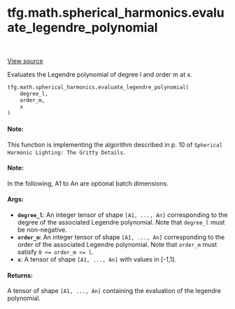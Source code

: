 <div itemscope itemtype="http://developers.google.com/ReferenceObject">
<meta itemprop="name" content="tfg.math.spherical_harmonics.evaluate_legendre_polynomial" />
<meta itemprop="path" content="Stable" />
</div>

# tfg.math.spherical_harmonics.evaluate_legendre_polynomial

<table class="tfo-notebook-buttons tfo-api" align="left">
</table>

<a target="_blank" href="https://github.com/tensorflow/graphics/blob/master/tensorflow_graphics/math/spherical_harmonics.py">View
source</a>

Evaluates the Legendre polynomial of degree l and order m at x.

``` python
tfg.math.spherical_harmonics.evaluate_legendre_polynomial(
    degree_l,
    order_m,
    x
)
```



<!-- Placeholder for "Used in" -->

#### Note:

This function is implementing the algorithm described in p. 10 of `Spherical
Harmonic Lighting: The Gritty Details`.

#### Note:

In the following, A1 to An are optional batch dimensions.

#### Args:

* <b>`degree_l`</b>: An integer tensor of shape `[A1, ..., An]` corresponding to the
  degree of the associated Legendre polynomial. Note that `degree_l` must be
  non-negative.
* <b>`order_m`</b>: An integer tensor of shape `[A1, ..., An]` corresponding to the
  order of the associated Legendre polynomial. Note that `order_m` must
  satisfy `0 <= order_m <= l`.
* <b>`x`</b>: A tensor of shape `[A1, ..., An]` with values in [-1,1].


#### Returns:

A tensor of shape `[A1, ..., An]` containing the evaluation of the legendre
polynomial.
